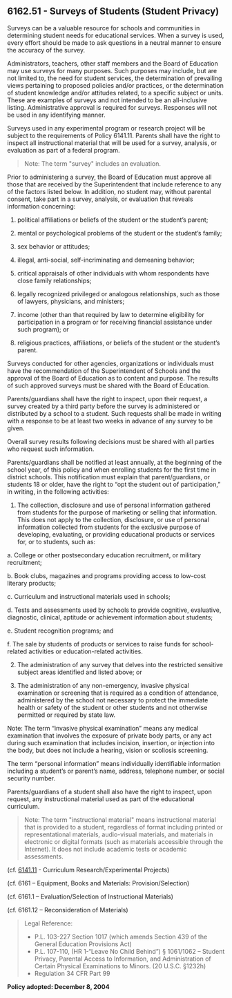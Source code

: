 ## 6162.51 - Surveys of Students \(Student Privacy\)

Surveys can be a valuable resource for schools and communities in determining student needs for educational services.  When a survey is used, every effort should be made to ask questions in a neutral manner to ensure the accuracy of the survey.

Administrators, teachers, other staff members and the Board of Education may use surveys for many purposes.  Such purposes may include, but are not limited to, the need for student services, the determination of prevailing views pertaining to proposed policies and\/or practices, or the determination of student knowledge and\/or attitudes related, to a specific subject or units.  These are examples of surveys and not intended to be an all-inclusive listing.  Administrative approval is required for surveys.  Responses will not be used in any identifying manner.

Surveys used in any experimental program or research project will be subject to the requirements of Policy 6141.11.  Parents shall have the right to inspect all instructional material that will be used for a survey, analysis, or evaluation as part of a federal program.

> Note: The term "survey" includes an evaluation.

Prior to administering a survey, the Board of Education must approve all those that are received by the Superintendent that include reference to any of the factors listed below. In addition, no student may, without parental consent, take part in a survey, analysis, or evaluation that reveals information concerning:

1. political affiliations or beliefs of the student or the student’s parent;

2. mental or psychological problems of the student or the student’s family;

3. sex behavior or attitudes;

4. illegal, anti-social, self-incriminating and demeaning behavior;

5. critical appraisals of other individuals with whom respondents have close family relationships;

6. legally recognized privileged or analogous relationships, such as those of lawyers, physicians, and ministers;

7. income \(other than that required by law to determine eligibility for participation in a program or for receiving financial assistance under such program\); or

8. religious practices, affiliations, or beliefs of the student or the student’s parent.


Surveys conducted for other agencies, organizations or individuals must have the recommendation of the Superintendent of Schools and the approval of the Board of Education as to content and purpose.  The results of such approved surveys must be shared with the Board of Education.

Parents\/guardians shall have the right to inspect, upon their request, a survey created by a third party before the survey is administered or distributed by a school to a student. Such requests shall be made in writing with a response to be at least two weeks in advance of any survey to be given.

Overall survey results following decisions must be shared with all parties who request such information.

Parents\/guardians shall be notified at least annually, at the beginning of the school year, of this policy and when enrolling students for the first time in district schools. This notification must explain that parent\/guardians, or students 18 or older, have the right to “opt the student out of participation,” in writing, in the following activities:

1. The collection, disclosure and use of personal information gathered from students for the purpose of marketing or selling that information.  This does not apply to the collection, disclosure, or use of personal information collected from students for the exclusive purpose of developing, evaluating, or providing educational products or services for, or to students, such as:

  a.    College or other postsecondary education recruitment, or military recruitment;

  b.    Book clubs, magazines and programs providing access to low-cost literary products;

  c.    Curriculum and instructional materials used in schools;

  d.    Tests and assessments used by schools to provide cognitive, evaluative, diagnostic, clinical, aptitude or achievement information about students;

  e.    Student recognition programs; and

  f.  The sale by students of products or services to raise funds for school-related activities or education-related activities.

2. The administration of any survey that delves into the restricted sensitive subject areas identified and listed above; or

3. The administration of any non-emergency, invasive physical examination or screening that is required as a condition of attendance, administered by the school not necessary to protect the immediate health or safety of the student or other students and not otherwise permitted or required by state law.


Note: The term “invasive physical examination” means any medical examination that involves the exposure of private body parts, or any act during such examination that includes incision, insertion, or injection into the body, but does not include a hearing, vision or scoliosis screening.

The term “personal information” means individually identifiable information including a student’s or parent’s name, address, telephone number, or social security number.

Parents\/guardians of a student shall also have the right to inspect, upon request, any instructional material used as part of the educational curriculum.

> Note: The term "instructional material" means instructional material that is provided to a student, regardless of format including printed or representational materials, audio-visual materials, and materials in electronic or digital formats \(such as materials accessible through the Internet\). It does not include academic tests or academic assessments.

\(cf. [6141.11](/policies/6000/6141-11.md) - Curriculum Research\/Experimental Projects\)

\(cf. 6161 – Equipment, Books and Materials: Provision\/Selection\)

\(cf. 6161.1 – Evaluation\/Selection of Instructional Materials\)

\(cf. 6161.12 – Reconsideration of Materials\)

> Legal Reference:
> 
> * P.L. 103-227 Section 1017 \(which amends Section 439 of the General Education Provisions Act\)
> * P.L. 107-110, \(HR 1-“Leave No Child Behind”\) § 1061\/1062 – Student Privacy, Parental Access to Information, and Administration of Certain Physical Examinations to Minors. \(20 U.S.C. §1232h\)
> * Regulation 34 CFR Part 99

**Policy adopted:  December 8, 2004**

